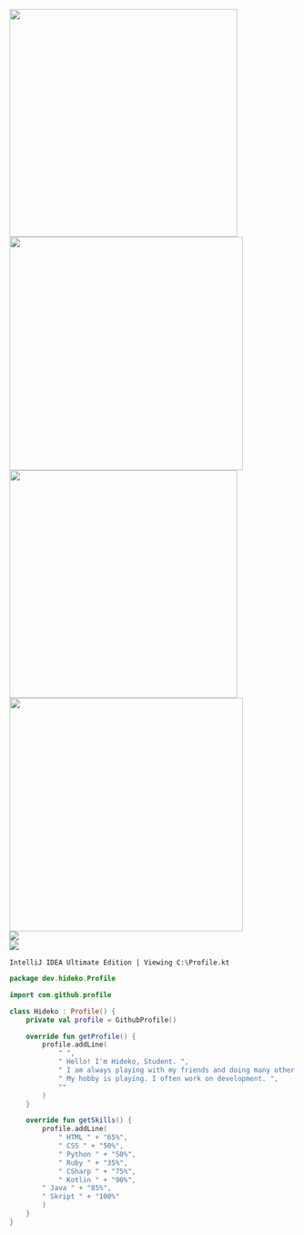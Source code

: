 <p align="left">
 <img src="https://media.discordapp.net/attachments/1103327372025012255/1122804703709900921/1687767138502.png?width=1349&height=449" width="400">
 <img src="https://media.discordapp.net/attachments/1103327372025012255/1122804703483416647/1687767471706.png?width=1349&height=449" width="410">
 <img src="https://media.discordapp.net/attachments/1103327372025012255/1122804702879428699/1687767767532.png?width=1349&height=449" width="400">
 <img src="https://media.discordapp.net/attachments/1103327372025012255/1122804703214964776/1687767606341.png?width=1349&height=449" width="410">
<br>

<img align="left" src="https://github-readme-stats.vercel.app/api?username=Hideko-Dev&show_icons=true&theme=dracula&hide_border=true&card_width=1000px">
<br>

<img align="left" src="https://github-readme-stats.vercel.app/api/top-langs/?username=Hideko-Dev&theme=dracula&hide_border=true&card_width=1000px">
<br>

` IntelliJ IDEA Ultimate Edition | Viewing C:\Profile.kt `
```kotlin
package dev.hideko.Profile

import com.github.profile

class Hideko : Profile() {
	private val profile = GithubProfile()

    override fun getProfile() {
    	profile.addLine(
    		" ",
    		" Hello! I'm Hideko, Student. ",
    		" I am always playing with my friends and doing many other things. ",
    		" My hobby is playing. I often work on development. ",
    		""
    	)
    }

    override fun getSkills() {
    	profile.addLine(
    		" HTML " + "65%",
    		" CSS " + "50%",
    		" Python " + "50%",
    		" Ruby " + "35%",
    		" CSharp " + "75%",
    		" Kotlin " + "90%",
		" Java " + "85%",
		" Skript " + "100%"
		)
    } 
}
```
